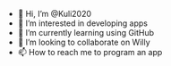 - 👋 Hi, I’m @Kuli2020
- 👀 I’m interested in developing apps
- 🌱 I’m currently learning using GitHub 
- 💞️ I’m looking to collaborate on Willy
- 📫 How to reach me to program an app

<!---
Kuli2020/Kuli2020 is a ✨ special ✨ repository because its `README.md` (this file) appears on your GitHub profile.
You can click the Preview link to take a look at your changes.
--->

